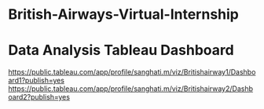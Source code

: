 # British-Airways-Virtual-Internship

# Data Analysis Tableau Dashboard
https://public.tableau.com/app/profile/sanghati.m/viz/Britishairway1/Dashboard1?publish=yes
https://public.tableau.com/app/profile/sanghati.m/viz/Britishairway2/Dashboard2?publish=yes
